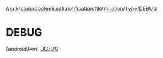 //[sdk](../../../../../index.md)/[com.robotemi.sdk.notification](../../../index.md)/[Notification](../../index.md)/[Type](../index.md)/[DEBUG](index.md)



# DEBUG  
 [androidJvm] [DEBUG](index.md)  
   

